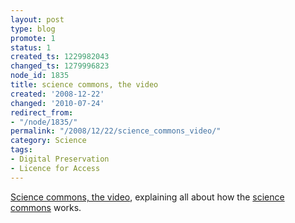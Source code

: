 ```yaml
---
layout: post
type: blog
promote: 1
status: 1
created_ts: 1229982043
changed_ts: 1279996823
node_id: 1835
title: science commons, the video
created: '2008-12-22'
changed: '2010-07-24'
redirect_from:
- "/node/1835/"
permalink: "/2008/12/22/science_commons_video/"
category: Science
tags:
- Digital Preservation
- Licence for Access
---
```

<a href="http://sciencecommons.org/about/science-commons-dylan-video/">Science commons, the video</a>, explaining all about how the <a href="http://sciencecommons.org/">science commons</a> works.

